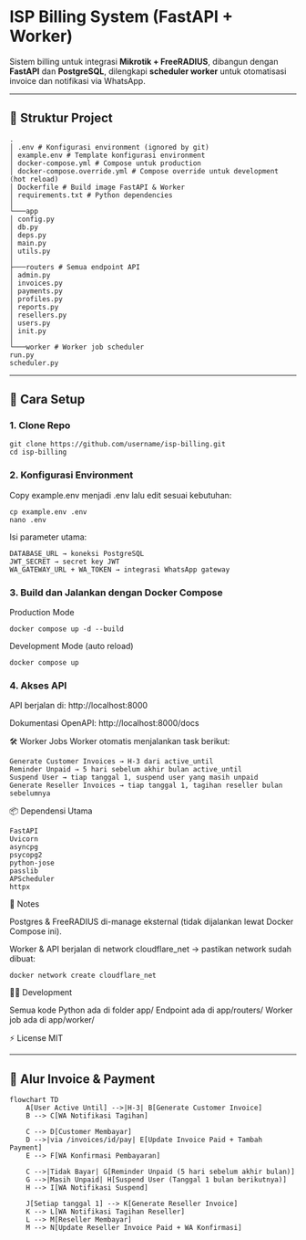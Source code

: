# ISP Billing System (FastAPI + Worker)

Sistem billing untuk integrasi **Mikrotik + FreeRADIUS**, dibangun dengan **FastAPI** dan **PostgreSQL**, dilengkapi **scheduler worker** untuk otomatisasi invoice dan notifikasi via WhatsApp.

---

## 📂 Struktur Project
```
.
│ .env # Konfigurasi environment (ignored by git)
│ example.env # Template konfigurasi environment
│ docker-compose.yml # Compose untuk production
│ docker-compose.override.yml # Compose override untuk development (hot reload)
│ Dockerfile # Build image FastAPI & Worker
│ requirements.txt # Python dependencies
│
└───app
│ config.py
│ db.py
│ deps.py
│ main.py
│ utils.py
│
├───routers # Semua endpoint API
│ admin.py
│ invoices.py
│ payments.py
│ profiles.py
│ reports.py
│ resellers.py
│ users.py
│ init.py
│
└───worker # Worker job scheduler
run.py
scheduler.py
``` 

---

## 🚀 Cara Setup

### 1. Clone Repo
```
git clone https://github.com/username/isp-billing.git
cd isp-billing
```
### 2. Konfigurasi Environment
Copy example.env menjadi .env lalu edit sesuai kebutuhan:

```
cp example.env .env
nano .env
```

Isi parameter utama:
```
DATABASE_URL → koneksi PostgreSQL
JWT_SECRET → secret key JWT
WA_GATEWAY_URL + WA_TOKEN → integrasi WhatsApp gateway
```
### 3. Build dan Jalankan dengan Docker Compose

Production Mode
```
docker compose up -d --build
```

Development Mode (auto reload)
```
docker compose up
```
### 4. Akses API
API berjalan di: http://localhost:8000

Dokumentasi OpenAPI: http://localhost:8000/docs

🛠 Worker Jobs
Worker otomatis menjalankan task berikut:
```
Generate Customer Invoices → H-3 dari active_until
Reminder Unpaid → 5 hari sebelum akhir bulan active_until
Suspend User → tiap tanggal 1, suspend user yang masih unpaid
Generate Reseller Invoices → tiap tanggal 1, tagihan reseller bulan sebelumnya
```
📦 Dependensi Utama
```
FastAPI
Uvicorn
asyncpg
psycopg2
python-jose
passlib
APScheduler
httpx
```
📌 Notes

Postgres & FreeRADIUS di-manage eksternal (tidak dijalankan lewat Docker Compose ini).

Worker & API berjalan di network cloudflare_net → pastikan network sudah dibuat:
```
docker network create cloudflare_net
```
🧑‍💻 Development

Semua kode Python ada di folder app/
Endpoint ada di app/routers/
Worker job ada di app/worker/

⚡ License
MIT 

--- 

## 🔄 Alur Invoice & Payment

```mermaid
flowchart TD
    A[User Active Until] -->|H-3| B[Generate Customer Invoice]
    B --> C[WA Notifikasi Tagihan]

    C --> D[Customer Membayar]
    D -->|via /invoices/id/pay| E[Update Invoice Paid + Tambah Payment]
    E --> F[WA Konfirmasi Pembayaran]

    C -->|Tidak Bayar| G[Reminder Unpaid (5 hari sebelum akhir bulan)]
    G -->|Masih Unpaid| H[Suspend User (Tanggal 1 bulan berikutnya)]
    H --> I[WA Notifikasi Suspend]

    J[Setiap tanggal 1] --> K[Generate Reseller Invoice]
    K --> L[WA Notifikasi Tagihan Reseller]
    L --> M[Reseller Membayar]
    M --> N[Update Reseller Invoice Paid + WA Konfirmasi]
```
